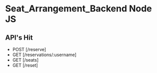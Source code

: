 # Seat_Arrangement_Backend Node JS
## API's Hit
* POST [/reserve]
* GET [/reservations/:username]
* GET [/seats]
* GET [/reset]
